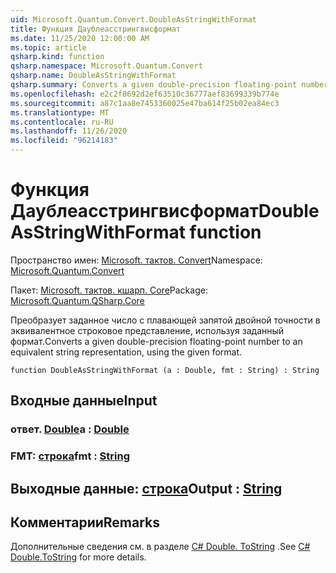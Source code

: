 ```yaml
---
uid: Microsoft.Quantum.Convert.DoubleAsStringWithFormat
title: Функция Даублеасстрингвисформат
ms.date: 11/25/2020 12:00:00 AM
ms.topic: article
qsharp.kind: function
qsharp.namespace: Microsoft.Quantum.Convert
qsharp.name: DoubleAsStringWithFormat
qsharp.summary: Converts a given double-precision floating-point number to an equivalent string representation, using the given format.
ms.openlocfilehash: e2c2f8692d2ef63510c36777aef83699339b774e
ms.sourcegitcommit: a87c1aa8e7453360025e47ba614f25b02ea84ec3
ms.translationtype: MT
ms.contentlocale: ru-RU
ms.lasthandoff: 11/26/2020
ms.locfileid: "96214183"
---
```

# <a name="doubleasstringwithformat-function"></a><span data-ttu-id="a04a7-102">Функция Даублеасстрингвисформат</span><span class="sxs-lookup"><span data-stu-id="a04a7-102">DoubleAsStringWithFormat function</span></span>

<span data-ttu-id="a04a7-103">Пространство имен: [Microsoft. тактов. Convert](xref:Microsoft.Quantum.Convert)</span><span class="sxs-lookup"><span data-stu-id="a04a7-103">Namespace: [Microsoft.Quantum.Convert](xref:Microsoft.Quantum.Convert)</span></span>

<span data-ttu-id="a04a7-104">Пакет: [Microsoft. тактов. кшарп. Core](https://nuget.org/packages/Microsoft.Quantum.QSharp.Core)</span><span class="sxs-lookup"><span data-stu-id="a04a7-104">Package: [Microsoft.Quantum.QSharp.Core](https://nuget.org/packages/Microsoft.Quantum.QSharp.Core)</span></span>


<span data-ttu-id="a04a7-105">Преобразует заданное число с плавающей запятой двойной точности в эквивалентное строковое представление, используя заданный формат.</span><span class="sxs-lookup"><span data-stu-id="a04a7-105">Converts a given double-precision floating-point number to an equivalent string representation, using the given format.</span></span>

```qsharp
function DoubleAsStringWithFormat (a : Double, fmt : String) : String
```


## <a name="input"></a><span data-ttu-id="a04a7-106">Входные данные</span><span class="sxs-lookup"><span data-stu-id="a04a7-106">Input</span></span>

### <a name="a--double"></a><span data-ttu-id="a04a7-107">ответ. [Double](xref:microsoft.quantum.lang-ref.double)</span><span class="sxs-lookup"><span data-stu-id="a04a7-107">a : [Double](xref:microsoft.quantum.lang-ref.double)</span></span>




### <a name="fmt--string"></a><span data-ttu-id="a04a7-108">FMT: [строка](xref:microsoft.quantum.lang-ref.string)</span><span class="sxs-lookup"><span data-stu-id="a04a7-108">fmt : [String](xref:microsoft.quantum.lang-ref.string)</span></span>





## <a name="output--string"></a><span data-ttu-id="a04a7-109">Выходные данные: [строка](xref:microsoft.quantum.lang-ref.string)</span><span class="sxs-lookup"><span data-stu-id="a04a7-109">Output : [String](xref:microsoft.quantum.lang-ref.string)</span></span>



## <a name="remarks"></a><span data-ttu-id="a04a7-110">Комментарии</span><span class="sxs-lookup"><span data-stu-id="a04a7-110">Remarks</span></span>

<span data-ttu-id="a04a7-111">Дополнительные сведения см. в разделе [C# Double. ToString](https://docs.microsoft.com/dotnet/api/system.double.tostring?view=netframework-4.7.1#System_Double_ToString_System_String_) .</span><span class="sxs-lookup"><span data-stu-id="a04a7-111">See [C# Double.ToString](https://docs.microsoft.com/dotnet/api/system.double.tostring?view=netframework-4.7.1#System_Double_ToString_System_String_) for more details.</span></span>